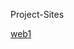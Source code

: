 Project-Sites

<a href="https://yurinann.github.io/project-site/web1/index.html" target="_blank">web1</a>